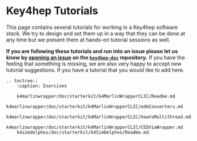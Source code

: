 # Key4hep Tutorials

This page contains several tutorials for working in a Key4hep software stack. We
try to design and set them up in a way that they can be done at any time but we
present them at hands-on tutorial sessions as well.

**If you are following these tutorials and run into an issue please let us know
by [opening an issue](https://github.com/key4hep/key4hep-doc/issues/new/choose)
on the [`key4hep-doc`](https://github.com/key4hep/key4hep-doc) repository.** If
you have the feeling that something is missing, we are also very happy to accept
new tutorial suggestions. If you have a tutorial that you would like to add
here.

```eval_rst
.. toctree::
    :caption: Exercises

    k4marlinwrapper/doc/starterkit/k4MarlinWrapperCLIC/Readme.md
    k4marlinwrapper/doc/starterkit/k4MarlinWrapperCLIC/edmConverters.md
    k4marlinwrapper/doc/starterkit/k4MarlinWrapperCLIC/howtoMultithread.md
    k4marlinwrapper/doc/starterkit/k4MarlinWrapperCLIC/CEDViaWrapper.md
    k4simdelphes/doc/starterkit/k4SimDelphes/Readme.md
```

